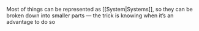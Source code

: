 Most of things can be represented as [[System|Systems]], so they can be broken down into smaller parts — the trick is knowing when it’s an advantage to do so